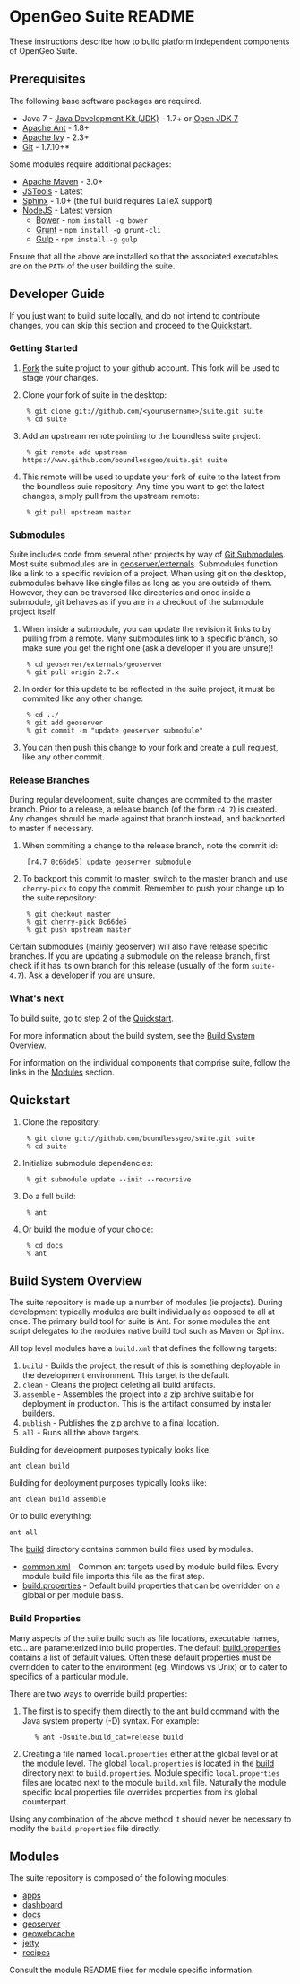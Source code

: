 OpenGeo Suite README
====================

These instructions describe how to build platform independent components of OpenGeo Suite.

## Prerequisites

The following base software packages are required.

* Java 7 - [Java Development Kit (JDK)](http://www.oracle.com/technetwork/java/javase/downloads/jre7-downloads-1880261.html) - 1.7+ or [Open JDK 7](http://openjdk.java.net/install/)
* [Apache Ant](http://ant.apache.org/bindownload.cgi) - 1.8+
* [Apache Ivy](http://ant.apache.org/ivy/download.cgi) - 2.3+
* [Git](http://git-scm.com/) - 1.7.10+*

Some modules require additional packages:

* [Apache Maven](http://maven.apache.org/download.html) - 3.0+
* [JSTools](https://github.com/whitmo/jstools) - Latest
* [Sphinx](http://sphinx.pocoo.org/) - 1.0+ (the full build requires LaTeX support)
* [NodeJS](http://nodejs.org/) - Latest version
  * [Bower](http://bower.io/) - `npm install -g bower`
  * [Grunt](http://gruntjs.com/) - `npm install -g grunt-cli`
  * [Gulp](http://gulpjs.com/) - `npm install -g gulp`

Ensure that all the above are installed so that the associated executables are on the 
`PATH` of the user building the suite. 

## Developer Guide

If you just want to build suite locally, and do not intend to contribute changes, you can skip this section and proceed to the [Quickstart](#quickstart).

### Getting Started

1. [Fork](https://guides.github.com/activities/forking/) the suite projuct to your github account. This fork will be used to stage your changes.

1. Clone your fork of suite in the desktop:

        % git clone git://github.com/<yourusername>/suite.git suite
        % cd suite

1. Add an upstream remote pointing to the boundless suite project:

        % git remote add upstream https://www.github.com/boundlessgeo/suite.git suite

1. This remote will be used to update your fork of suite to the latest from the boundless suie repository. Any time you want to get the latest changes, simply pull from the upstream remote:

        % git pull upstream master

### Submodules

Suite includes code from several other projects by way of [Git Submodules](https://git-scm.com/book/en/v2/Git-Tools-Submodules). Most suite submodules are in [geoserver/externals](https://github.com/boundlessgeo/suite/tree/master/geoserver/externals). Submodules function like a link to a specific revision of a project. When using git on the desktop, submodules behave like single files as long as you are outside of them. However, they can be traversed like directories and once inside a submodule, git behaves as if you are in a checkout of the submodule project itself. 

1. When inside a submodule, you can update the revision it links to by pulling from a remote. Many submodules link to a specific branch, so make sure you get the right one (ask a developer if you are unsure)!

        % cd geoserver/externals/geoserver
        % git pull origin 2.7.x

2. In order for this update to be reflected in the suite project, it must be commited like any other change:

        % cd ../
        % git add geoserver
        % git commit -m "update geoserver submodule"

3. You can then push this change to your fork and create a pull request, like any other commit.

### Release Branches

During regular development, suite changes are commited to the master branch. Prior to a release, a release branch (of the form `r4.7`) is created. Any changes should be made against that branch instead, and backported to master if necessary. 

1. When commiting a change to the release branch, note the commit id:

        [r4.7 0c66de5] update geoserver submodule

2. To backport this commit to master, switch to the master branch and use `cherry-pick` to copy the commit. Remember to push your change up to the suite repository:

        % git checkout master
        % git cherry-pick 0c66de5
        % git push upstream master

Certain submodules (mainly geoserver) will also have release specific branches. If you are updating a submodule on the release branch, first check if it has its own branch for this release (usually of the form `suite-4.7`). Ask a developer if you are unsure.

### What's next

To build suite, go to step 2 of the [Quickstart](#quickstart).

For more information about the build system, see the [Build System Overview](#build-system-overview).

For information on the individual components that comprise suite, follow the links in the [Modules](#modules) section.

## Quickstart

1. Clone the repository:

        % git clone git://github.com/boundlessgeo/suite.git suite
        % cd suite

1. Initialize submodule dependencies:

        % git submodule update --init --recursive

1. Do a full build:

        % ant

1. Or build the module of your choice:

        % cd docs
        % ant 

## Build System Overview

The suite repository is made up a number of modules (ie projects). During development 
typically modules are built individually as opposed to all at once. The primary build 
tool for suite is Ant. For some modules the ant script delegates to the modules native build tool such as Maven or Sphinx. 

All top level modules have a `build.xml` that defines the following targets:

1. `build` - Builds the project, the result of this is something deployable in the development environment. This target is the default.
1. `clean` - Cleans the project deleting all build artifacts. 
1. `assemble` - Assembles the project into a zip archive suitable for deployment in production. This is the artifact consumed by installer builders. 
1. `publish` - Publishes the zip archive to a final location.
1. `all` - Runs all the above targets.

Building for development purposes typically looks like:

    ant clean build

Building for deployment purposes typically looks like:

    ant clean build assemble

Or to build everything:

    ant all

The [build](build) directory contains common build files used by modules.

 * [common.xml](build/common.xml) - Common ant targets used by module 
 build files. Every module build file imports this file as the first step.
 * [build.properties](build/build.properties) - Default build properties that can
 be overridden on a global or per module basis.

### Build Properties

Many aspects of the suite build such as file locations, executable names, etc... are 
parameterized into build properties. The default [build.properties](build/build.properties)
contains a list of default values. Often these default properties must be overridden to 
cater to the environment (eg. Windows vs Unix) or to cater to specifics of a particular module. 

There are two ways to override build properties: 

1. The first is to specify them directly to the ant build command with the Java system property (-D) syntax. For example:

          % ant -Dsuite.build_cat=release build

1. Creating a file named `local.properties` either at the global level or at the module level. The global `local.properties` is located in the [build](build) directory next to 
`build.properties`. Module specific `local.properties` files are located next to the module `build.xml` file. Naturally the module specific local properties file overrides properties from its global counterpart. 

Using any combination of the above method it should never be necessary to modify the `build.properties` file directly. 

## Modules

The suite repository is composed of the following modules:

* [apps](apps/README.md)
* [dashboard](dashboard/README.md)
* [docs](docs/README.md)
* [geoserver](geoserver/README.md)
* [geowebcache](geowebcache/README.md)
* [jetty](jetty/README.md)
* [recipes](recipes/README.md)

Consult the module README files for module specific information. 
